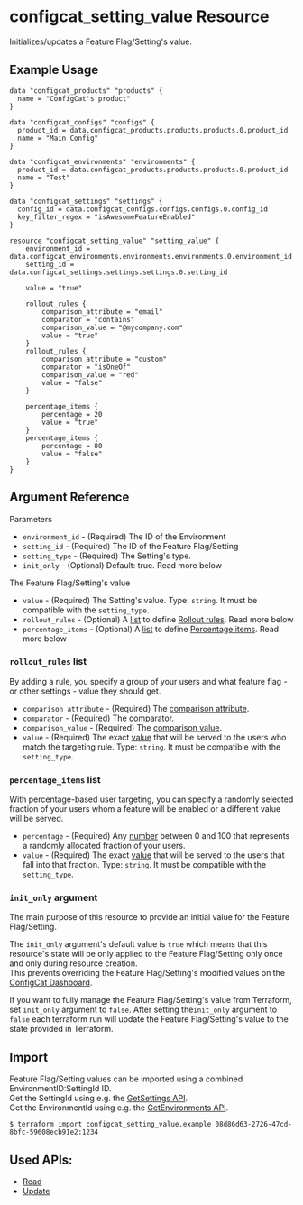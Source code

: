# configcat_setting_value Resource

Initializes/updates a Feature Flag/Setting's value.  

## Example Usage

```hcl
data "configcat_products" "products" {
  name = "ConfigCat's product"
}

data "configcat_configs" "configs" {
  product_id = data.configcat_products.products.products.0.product_id
  name = "Main Config"
}

data "configcat_environments" "environments" {
  product_id = data.configcat_products.products.products.0.product_id
  name = "Test"
}

data "configcat_settings" "settings" {
  config_id = data.configcat_configs.configs.configs.0.config_id
  key_filter_regex = "isAwesomeFeatureEnabled"
}

resource "configcat_setting_value" "setting_value" {
    environment_id = data.configcat_environments.environments.environments.0.environment_id
    setting_id = data.configcat_settings.settings.settings.0.setting_id
    
    value = "true"

    rollout_rules {
        comparison_attribute = "email"
        comparator = "contains"
        comparison_value = "@mycompany.com"
        value = "true"
    }
    rollout_rules {
        comparison_attribute = "custom"
        comparator = "isOneOf"
        comparison_value = "red"
        value = "false"
    }

    percentage_items {
        percentage = 20
        value = "true"
    }
    percentage_items {
        percentage = 80
        value = "false"
    }
}
```

## Argument Reference

Parameters
* `environment_id` - (Required) The ID of the Environment
* `setting_id` - (Required) The ID of the Feature Flag/Setting
* `setting_type` - (Required) The Setting's type.
* `init_only` - (Optional) Default: true. Read more below  

The Feature Flag/Setting's value
* `value` - (Required) The Setting's value. Type: `string`. It must be compatible with the `setting_type`.
* `rollout_rules` - (Optional) A [list](https://www.terraform.io/docs/configuration/types.html#list-) to define [Rollout rules](https://configcat.com/docs/advanced/targeting/#anatomy-of-a-targeting-rule). Read more below
* `percentage_items` - (Optional) A [list](https://www.terraform.io/docs/configuration/types.html#list-) to define [Percentage items](https://configcat.com/docs/advanced/targeting/#targeting-a-percentage-of-users). Read more below

### `rollout_rules` list

By adding a rule, you specify a group of your users and what feature flag - or other settings - value they should get.  

* `comparison_attribute` - (Required) The [comparison attribute](https://configcat.com/docs/advanced/targeting/#attribute).
* `comparator` - (Required) The [comparator](https://configcat.com/docs/advanced/targeting/#comparator).
* `comparison_value` - (Required) The [comparison value](https://configcat.com/docs/advanced/targeting/#comparison-value).
* `value` - (Required) The exact [value](https://configcat.com/docs/advanced/targeting/#served-value) that will be served to the users who match the targeting rule. Type: `string`. It must be compatible with the `setting_type`.

### `percentage_items` list

With percentage-based user targeting, you can specify a randomly selected fraction of your users whom a feature will be enabled or a different value will be served.

* `percentage` - (Required) Any [number](https://configcat.com/docs/advanced/targeting/#-value) between 0 and 100 that represents a randomly allocated fraction of your users.
* `value` - (Required) The exact [value](https://configcat.com/docs/advanced/targeting/#served-value-1) that will be served to the users that fall into that fraction. Type: `string`. It must be compatible with the `setting_type`.

### `init_only` argument

The main purpose of this resource to provide an initial value for the Feature Flag/Setting.  

The `init_only` argument's default value is `true` which means that this resource's state will be only applied to the Feature Flag/Setting only once and only during resource creation.  
This prevents overriding the Feature Flag/Setting's modified values on the [ConfigCat Dashboard](https://app.configcat.com).  

If you want to fully manage the Feature Flag/Setting's value from Terraform, set `init_only` argument to `false`. After setting the`init_only` argument to `false` each terraform run will update the Feature Flag/Setting's value to the state provided in Terraform.

## Import

Feature Flag/Setting values can be imported using a combined EnvironmentID:SettingId ID.  
Get the SettingId using e.g. the [GetSettings API](https://api.configcat.com/docs/#operation/get-settings).  
Get the EnvironmentId using e.g. the [GetEnvironments API](https://api.configcat.com/docs/#operation/get-environments).

```
$ terraform import configcat_setting_value.example 08d86d63-2726-47cd-8bfc-59608ecb91e2:1234
```

## Used APIs:
* [Read](https://api.configcat.com/docs/#operation/get-setting-value)
* [Update](https://api.configcat.com/docs/#operation/replace-setting-value)
